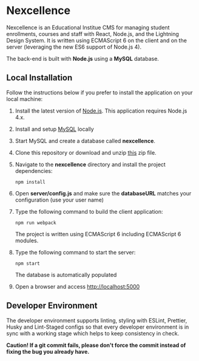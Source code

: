 # Nexcellence

Nexcellence is an Educational Institue CMS for managing student enrollments, courses and staff with React, Node.js, and the Lightning Design System. It is written using ECMAScript 6 on the client and on the server (leveraging the new ES6 support of Node.js 4).

The back-end is built with **Node.js** using a **MySQL** database. 

## Local Installation

Follow the instructions below if you prefer to install the application on your local machine:

1. Install the latest version of [Node.js](https://nodejs.org). This application requires Node.js 4.x.

2. Install and setup [MySQL](https://www.mysql.com/) locally 

3. Start MySQL and create a database called **nexcellence**.

4. Clone this repository or download and unzip [this](https://github.com/luk3Sky/nexellence/archive/master.zip) zip file.

5. Navigate to the **nexcellence** directory and install the project dependencies:

    ```
    npm install
    ```

6. Open **server/config.js** and make sure the **databaseURL** matches your configuration (use your user name)

7. Type the following command to build the client application:

    ```
    npm run webpack
    ```
    
    The project is written using ECMAScript 6 including ECMAScript 6 modules.

8. Type the following command to start the server:
    
    ```
    npm start
    ```
    
    The database is automatically populated
    
9. Open a browser and access [http://localhost:5000](http://localhost:5000)

## Developer Environment

The developer environment supports linting, styling with ESLint, Prettier, Husky and Lint-Staged configs so that every developer environment is in sync with a working stage which helps to keep consistency in check. 

**Caution! If a git commit fails, please don't force the commit instead of fixing the bug you already have.**
